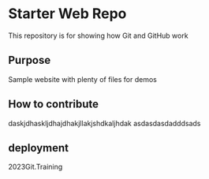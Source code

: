 # Starter Web Repo

This repository is for showing how Git and GitHub work

## Purpose

Sample website with plenty of files for demos

## How to contribute

daskjdhaskljdhajdhakjllakjshdkaljhdak
asdasdasdadddsads

## deployment

2023Git.Training 
